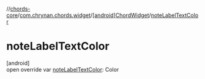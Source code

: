//[chords-core](../../../index.md)/[com.chrynan.chords.widget](../index.md)/[[android]ChordWidget](index.md)/[noteLabelTextColor](note-label-text-color.md)

# noteLabelTextColor

[android]\
open override var [noteLabelTextColor](note-label-text-color.md): Color
